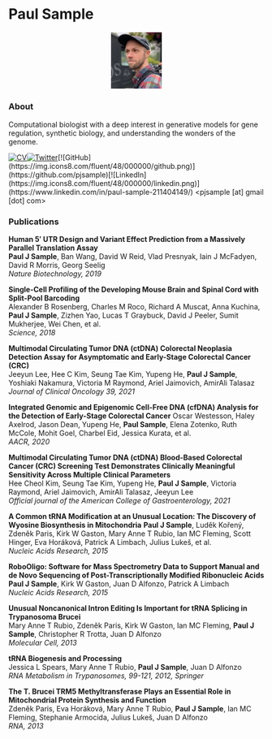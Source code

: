 # Paul Sample

<p align="center">
  <img src="img/paul1.jpg" style="width:20%">
</p>

### About
Computational biologist with a deep interest in generative models for gene regulation, synthetic biology, and understanding the wonders of the genome.  

[![CV](https://img.icons8.com/external-edtim-outline-edtim/50/external-cv-hr-edtim-outline-edtim-2.png)](resources/Paul%20Sample%202023.pdf)[![Twitter](https://img.icons8.com/fluent/48/000000/twitter.png)](https://twitter.com/paul_sample_)[![GitHub](https://img.icons8.com/fluent/48/000000/github.png)](https://github.com/pjsample)[![LinkedIn](https://img.icons8.com/fluent/48/000000/linkedin.png)](https://www.linkedin.com/in/paul-sample-211404149/)  
<pjsample [at] gmail [dot] com>
  
### Publications
**Human 5′ UTR Design and Variant Effect Prediction from a Massively Parallel Translation Assay**  
**Paul J Sample**, Ban Wang, David W Reid, Vlad Presnyak, Iain J McFadyen, David R Morris, Georg Seelig  
*Nature Biotechnology, 2019*

**Single-Cell Profiling of the Developing Mouse Brain and Spinal Cord with Split-Pool Barcoding**  
Alexander B Rosenberg, Charles M Roco, Richard A Muscat, Anna Kuchina, **Paul J Sample**, Zizhen Yao, Lucas T Graybuck, David J Peeler, Sumit Mukherjee, Wei Chen, et al.  
*Science, 2018*

**Multimodal Circulating Tumor DNA (ctDNA) Colorectal Neoplasia Detection Assay for Asymptomatic and Early-Stage Colorectal Cancer (CRC)**  
Jeeyun Lee, Hee C Kim, Seung Tae Kim, Yupeng He, **Paul J Sample**, Yoshiaki Nakamura, Victoria M Raymond, Ariel Jaimovich, AmirAli Talasaz  
*Journal of Clinical Oncology 39, 2021*

**Integrated Genomic and Epigenomic Cell-Free DNA (cfDNA) Analysis for the Detection of Early-Stage Colorectal Cancer** 
Oscar Westesson, Haley Axelrod, Jason Dean, Yupeng He, **Paul Sample**, Elena Zotenko, Ruth McCole, Mohit Goel, Charbel Eid, Jessica Kurata, et al.  
*AACR, 2020*

**Multimodal Circulating Tumor DNA (ctDNA) Blood-Based Colorectal Cancer (CRC) Screening Test Demonstrates Clinically Meaningful Sensitivity Across Multiple Clinical Parameters**  
Hee Cheol Kim, Seung Tae Kim, Yupeng He, **Paul J Sample**, Victoria Raymond, Ariel Jaimovich, AmirAli Talasaz, Jeeyun Lee  
*Official journal of the American College of Gastroenterology, 2021*

**A Common tRNA Modification at an Unusual Location: The Discovery of Wyosine Biosynthesis in Mitochondria** 
**Paul J Sample**, Luděk Kořený, Zdeněk Paris, Kirk W Gaston, Mary Anne T Rubio, Ian MC Fleming, Scott Hinger, Eva Horáková, Patrick A Limbach, Julius Lukeš, et al.  
*Nucleic Acids Research, 2015*

**RoboOligo: Software for Mass Spectrometry Data to Support Manual and de Novo Sequencing of Post-Transcriptionally Modified Ribonucleic Acids**  
**Paul J Sample**, Kirk W Gaston, Juan D Alfonzo, Patrick A Limbach  
*Nucleic Acids Research, 2015*

**Unusual Noncanonical Intron Editing Is Important for tRNA Splicing in Trypanosoma Brucei**  
Mary Anne T Rubio, Zdeněk Paris, Kirk W Gaston, Ian MC Fleming, **Paul J Sample**, Christopher R Trotta, Juan D Alfonzo  
*Molecular Cell, 2013*

**tRNA Biogenesis and Processing**  
Jessica L Spears, Mary Anne T Rubio, **Paul J Sample**, Juan D Alfonzo  
*RNA Metabolism in Trypanosomes, 99-121, 2012, Springer*

**The T. Brucei TRM5 Methyltransferase Plays an Essential Role in Mitochondrial Protein Synthesis and Function**  
Zdeněk Paris, Eva Horáková, Mary Anne T Rubio, **Paul J Sample**, Ian MC Fleming, Stephanie Armocida, Julius Lukeš, Juan D Alfonzo  
*RNA, 2013*
